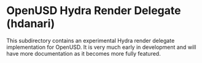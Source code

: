 # OpenUSD Hydra Render Delegate (hdanari)

This subdirectory contains an experimental Hydra render delegate implementation
for OpenUSD. It is very much early in development and will have more
documentation as it becomes more fully featured.
